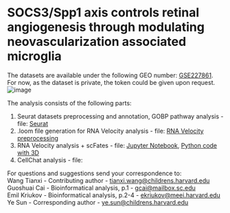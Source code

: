# SOCS3/Spp1 axis controls retinal angiogenesis through modulating neovascularization associated microglia 
The datasets are available under the following GEO number: [GSE227861](https://www.ncbi.nlm.nih.gov/geo/query/acc.cgi?acc=GSE227861). <br />
For now, as the dataset is private, the token could be given upon request. <br /> 
![image](https://user-images.githubusercontent.com/77118598/223598115-08689a47-3b4c-498d-a02d-7416eceb2c2f.png)
<br />

The analysis consists of the following parts:
1. Seurat datasets preprocessing and annotation, GOBP pathway analysis - file: [Seurat](https://github.com/mcrewcow/Sun_Ye_microglia_macrophages_paper/blob/main/seurat_analysis_P13%5B1%5D.R)
2. .loom file generation for RNA Velocity analysis - file: [RNA Velocity preprocessing](https://github.com/mcrewcow/Sun_Ye_microglia_macrophages_paper/blob/main/fastq_to_loom.sh)
3. RNA Velocity analysis + scFates - file: [Jupyter Notebook](https://github.com/mcrewcow/Sun_Ye_microglia_macrophages_paper/blob/main/Socs3-Spp1-no_3D.ipynb), [Python code with 3D](https://github.com/mcrewcow/Sun_Ye_microglia_macrophages_paper/blob/main/Socs3-Spp1.py)
4. CellChat analysis - file:

For questions and suggestions send your correspondence to: <br />
Wang Tianxi - Contributing author - tianxi.wang@childrens.harvard.edu <br />
Guoshuai Cai - Bioinformatical analysis, p.1 - gcai@mailbox.sc.edu <br />
Emil Kriukov - Bioinformatical analysis, p.2-4 - ekriukov@meei.harvard.edu <br />
Ye Sun - Corresponding author - ye.sun@childrens.harvard.edu
